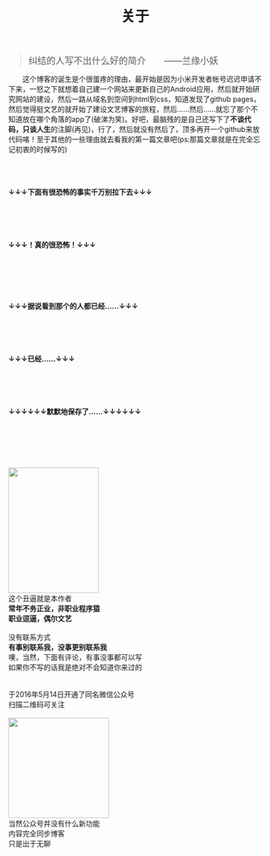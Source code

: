 ﻿---
layout: page
title: 关于
image: 11.jpg
tag: about
bar: true
---
><font size="4">纠结的人写不出什么好的简介　　——兰缘小妖</font>

　　这个博客的诞生是个很蛋疼的理由，最开始是因为小米开发者帐号迟迟申请不下来，一怒之下就想着自己建一个网站来更新自己的Android应用，然后就开始研究网站的建设，然后一路从域名到空间到html到css，知道发现了github pages，然后觉得挺文艺的就开始了建设文艺博客的旅程，然后……然后……就忘了那个不知道放在哪个角落的app了(破涕为笑)。好吧，最脑残的是自己还写下了**不谈代码，只谈人生**的注脚(再见)，行了，然后就没有然后了，顶多再开一个github来放代码咯！至于其他的一些理由就去看我的第一篇文章吧(ps:那篇文章就是在完全忘记初衷的时候写的)
<div><br>
<br>
<br>
    <b>↓↓↓下面有很恐怖的事实千万别拉下去↓↓↓</b>
<br>
<br>
<br>
<br>
<br>
<br>
    <b>↓↓↓！真的很恐怖！↓↓↓</b>
<br>
<br>
<br>
<br>
<br>
<br>
<br>
    <b>↓↓↓据说看到那个的人都已经……↓↓↓</b>
<br>
<br>
<br>
<br>
<br>
<br>
    <b>↓↓↓已经……↓↓↓</b>
<br>
<br>
<br>
<br>
<br>
<br>
    <b>↓↓↓↓↓↓默默地保存了……↓↓↓↓↓↓</b>
<br>
<br>
<br>
<br>
<br>
<br>
<br></div>
<div class="about_me"><img src="{{ site.baseurl }}/content/images/12.jpg" height="250" width="180"></div>
<div class="about_me">
    这个丑逼就是本作者<br/><b>常年不务正业，非职业程序猿</b><br/><b>职业逗逼，偶尔文艺</b><br/><br/>没有联系方式<br/><b>有事别联系我，没事更别联系我</b><br/>噢，当然，下面有评论，有事没事都可以写<br/>如果你不写的话我是绝对不会知道你来过的<br><br><br>于2016年5月14日开通了同名微信公众号<br>扫描二维码可关注<br><br>
    <img src="{{ site.baseurl }}/assets/images/weixin.jpg" height="200" width="200"><br>当然公众号并没有什么新功能<br>内容完全同步博客<br>只是出于无聊
</div>